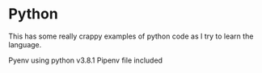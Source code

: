 # Python

This has some really crappy examples of python code as I try to learn the language.

Pyenv using python v3.8.1
Pipenv file included
